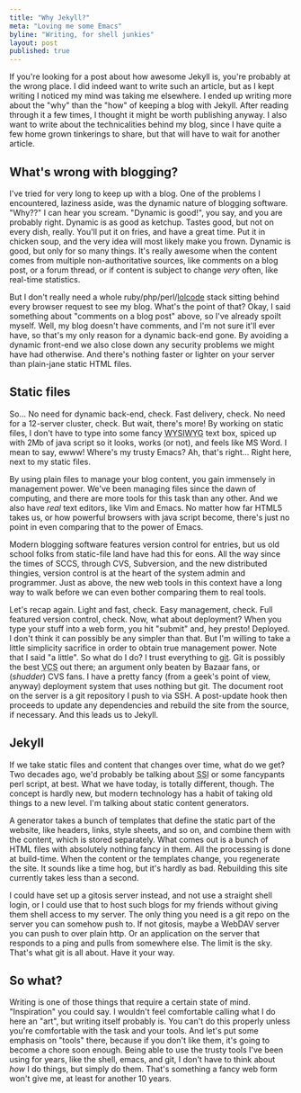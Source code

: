 ```yaml
---
title: "Why Jekyll?"
meta: "Loving me some Emacs"
byline: "Writing, for shell junkies"
layout: post
published: true
---
```


If you're looking for a post about how awesome Jekyll is, you're
probably at the wrong place. I did indeed want to write such an
article, but as I kept writing I noticed my mind was taking me
elsewhere. I ended up writing more about the "why" than the "how" of
keeping a blog with Jekyll. After reading through it a few times, I
thought it might be worth publishing anyway. I also want to write
about the technicalities behind my blog, since I have quite a few home
grown tinkerings to share, but that will have to wait for another
article.

## What's wrong with blogging?

I've tried for very long to keep up with a blog. One of the problems I
encountered, laziness aside, was the dynamic nature of blogging
software. "Why??" I can hear you scream. "Dynamic is good!", you say,
and you are probably right. Dynamic is as good as ketchup. Tastes
good, but not on every dish, really. You'll put it on fries, and have
a great time. Put it in chicken soup, and the very idea will most
likely make you frown. Dynamic is good, but only for so many
things. It's really awesome when the content comes from multiple
non-authoritative sources, like comments on a blog post, or a forum
thread, or if content is subject to change *very* often, like
real-time statistics.

But I don't really need a whole
ruby/php/perl/[lolcode](http://en.wikipedia.org/wiki/LOLCODE) stack
sitting behind every browser request to see my blog. What's the point
of that?  Okay, I said something about "comments on a blog post"
above, so I've already spoilt myself. Well, my blog doesn't have
comments, and I'm not sure it'll ever have, so that's my only reason
for a dynamic back-end gone. By avoiding a dynamic front-end we also
close down any security problems we might have had otherwise. And
there's nothing faster or lighter on your server than plain-jane
static HTML files.

## Static files

So... No need for dynamic back-end, check. Fast delivery, check. No
need for a 12-server cluster, check. But wait, there's more! By working
on static files, I don't have to type into some fancy <abbr
title="What you see is definitely not what you get, or even
close">WYSIWYG</abbr> text box, spiced up with 2Mb of java script so it
looks, works (or not), and feels like MS Word. I mean to say, ewww!
Where's my trusty Emacs? Ah, that's right... Right here, next to my
static files.

By using plain files to manage your blog content, you gain immensely
in management power. We've been managing files since the dawn of
computing, and there are more tools for this task than any other. And
we also have *real* text editors, like Vim and Emacs. No matter how
far HTML5 takes us, or how powerful browsers with java script become,
there's just no point in even comparing that to the power of Emacs.

Modern blogging software features version control for entries, but us
old school folks from static-file land have had this for eons. All the
way since the times of SCCS, through CVS, Subversion, and the new
distributed thingies, version control is at the heart of the system
admin and programmer. Just as above, the new web tools in this context
have a long way to walk before we can even bother comparing them to
real tools.

Let's recap again. Light and fast, check. Easy management, check. Full
featured version control, check. Now, what about deployment? When you
type your stuff into a web form, you hit "submit" and, hey presto!
Deployed. I don't think it can possibly be any simpler than that. But
I'm willing to take a little simplicity sacrifice in order to obtain
true management power. Note that I said "a little". So what do I do? I
trust everything to [git](http://git-scm.com/ "Git Source Code
Management"). Git is possibly the best <abbr title="Version Control
System">VCS</abbr> out there; an argument only beaten by Bazaar fans,
or (*shudder*) CVS fans. I have a pretty fancy (from a geek's point of
view, anyway) deployment system that uses nothing but git. The
document root on the server is a git repository I push to via SSH. A
post-update hook then proceeds to update any dependencies and rebuild
the site from the source, if necessary. And this leads us to Jekyll.

## Jekyll

If we take static files and content that changes over time, what do we
get? Two decades ago, we'd probably be talking about <abbr
title="Server Side Includes">SSI</abbr> or some fancypants perl
script, at best. What we have today, is totally different, though. The
concept is hardly new, but modern technology has a habit of taking old
things to a new level. I'm talking about static content generators.

A generator takes a bunch of templates that define the static part of
the website, like headers, links, style sheets, and so on, and combine
them with the content, which is stored separately. What comes out is a
bunch of HTML files with absolutely nothing fancy in them. All the
processing is done at build-time. When the content or the templates
change, you regenerate the site. It sounds like a time hog, but it's
hardly as bad. Rebuilding this site currently takes less than a
second.

I could have set up a gitosis server instead, and not use a straight
shell login, or I could use that to host such blogs for my friends
without giving them shell access to my server. The only thing you need
is a git repo on the server you can somehow push to. If not gitosis,
maybe a WebDAV server you can push to over plain http. Or an
application on the server that responds to a ping and pulls from
somewhere else. The limit is the sky. That's what git is all
about. Have it your way.

## So what?

Writing is one of those things that require a certain state of
mind. "Inspiration" you could say. I wouldn't feel comfortable calling
what I do here an "art", but writing itself probably is. You can't do
this properly unless you're comfortable with the task and your
tools. And let's put some emphasis on "tools" there, because if you
don't like them, it's going to become a chore soon enough. Being able
to use the trusty tools I've been using for years, like the shell,
emacs, and git, I don't have to think about *how* I do things, but
simply do them. That's something a fancy web form won't give me, at
least for another 10 years.
